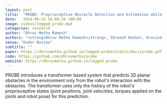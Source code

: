 ```yaml
---
layout: post
title:  "PROBE: Proprioceptive Obstacle Detection and Estimation while Navigating in Clutter"
date:   2024-09-16 18:08:39 +00:00
image: videos/legged_probe.mp4
categories: research
author: "Dhruv Metha Ramesh"
authors: "<strong>Dhruv Metha Ramesh</strong>, Shreesh Keskar, Aravind Sivaramakrishnan, Kostas E Bekris, Jingjin Yu, Abdeslam Boularias"
venue: "Under Review"
subtitle: ""
paper: https://dhruvmetha.github.io/legged-probe/static/docs/probe.pdf
code: https://github.com/dhruvmetha/probe
website: https://dhruvmetha.github.io/legged-probe
---
```

PROBE introduces a transformer based system that predicts 2D planar obstacles in the environment only from the robot's interaction with the obstacles. The transformer uses only the history of the robot's proprioceptive states (joint positions, joint velocities, torques applied on the joints and robot pose) for this prediction.